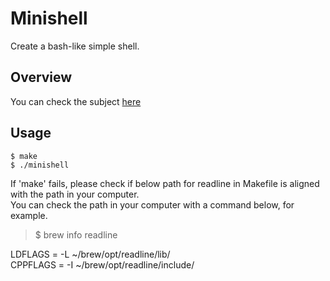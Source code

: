 # Minishell

Create a bash-like simple shell.
<br>

## Overview
You can check the subject [here](https://github.com/hy-3/minishell/blob/main/subject.pdf)

## Usage
```
$ make 
$ ./minishell
```

If 'make' fails, please check if below path for readline in Makefile is aligned with the path in your computer.<br>
You can check the path in your computer with a command below, for example.<br>
> $ brew info readline

LDFLAGS = -L ~/brew/opt/readline/lib/<br>
CPPFLAGS = -I ~/brew/opt/readline/include/
